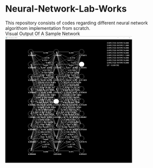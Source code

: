 # Neural-Network-Lab-Works
This repository consists of codes regarding different neural network algorithom implementation from scratch.</br>
Visual Output Of A Sample Network</br>
<img src="NEURAL_NET_VISUALIZATION_MLP/sample_network.PNG" alt="Network_visualization" width="400" height="400"></br>
